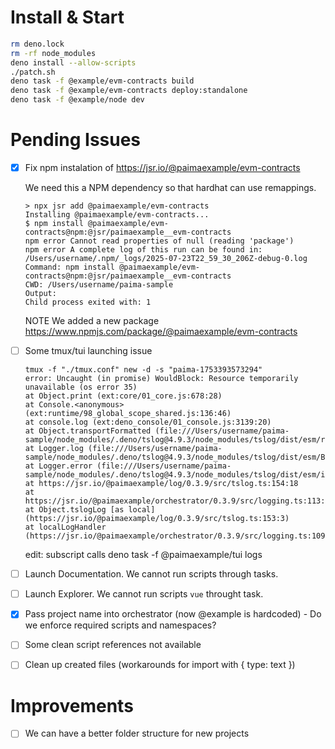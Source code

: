# Install & Start

```sh
rm deno.lock
rm -rf node_modules
deno install --allow-scripts
./patch.sh
deno task -f @example/evm-contracts build
deno task -f @example/evm-contracts deploy:standalone
deno task -f @example/node dev
```

# Pending Issues

- [x] Fix npm instalation of https://jsr.io/@paimaexample/evm-contracts

    We need this a NPM dependency so that hardhat can use remappings.
    ```
    > npx jsr add @paimaexample/evm-contracts
    Installing @paimaexample/evm-contracts...
    $ npm install @paimaexample/evm-contracts@npm:@jsr/paimaexample__evm-contracts
    npm error Cannot read properties of null (reading 'package')
    npm error A complete log of this run can be found in: /Users/username/.npm/_logs/2025-07-23T22_59_30_206Z-debug-0.log
    Command: npm install @paimaexample/evm-contracts@npm:@jsr/paimaexample__evm-contracts
    CWD: /Users/username/paima-sample
    Output: 
    Child process exited with: 1
    ```

    NOTE We added a new package https://www.npmjs.com/package/@paimaexample/evm-contracts

- [ ] Some tmux/tui launching issue
    ```
    tmux -f "./tmux.conf" new -d -s "paima-1753393573294"
    error: Uncaught (in promise) WouldBlock: Resource temporarily unavailable (os error 35)
    at Object.print (ext:core/01_core.js:678:28)
    at Console.<anonymous> (ext:runtime/98_global_scope_shared.js:136:46)
    at console.log (ext:deno_console/01_console.js:3139:20)
    at Object.transportFormatted (file:///Users/username/paima-sample/node_modules/.deno/tslog@4.9.3/node_modules/tslog/dist/esm/runtime/nodejs/index.js:107:13)
    at Logger.log (file:///Users/username/paima-sample/node_modules/.deno/tslog@4.9.3/node_modules/tslog/dist/esm/BaseLogger.js:101:32)
    at Logger.error (file:///Users/username/paima-sample/node_modules/.deno/tslog@4.9.3/node_modules/tslog/dist/esm/index.js:32:22)
    at https://jsr.io/@paimaexample/log/0.3.9/src/tslog.ts:154:18
    at https://jsr.io/@paimaexample/orchestrator/0.3.9/src/logging.ts:113:16
    at Object.tslogLog [as local] (https://jsr.io/@paimaexample/log/0.3.9/src/tslog.ts:153:3)
    at localLogHandler (https://jsr.io/@paimaexample/orchestrator/0.3.9/src/logging.ts:109:9)
    ```
    edit: subscript calls deno task -f @paimaexample/tui logs

- [ ] Launch Documentation. We cannot run scripts through tasks.

- [ ] Launch Explorer. We cannot run scripts `vue` throught task. 

- [x] Pass project name into orchestrator (now @example is hardcoded) - Do we enforce required scripts and namespaces?

- [ ] Some clean script references not available

- [ ] Clean up created files (workarounds for import with { type: text })
# Improvements

- [ ] We can have a better folder structure for new projects